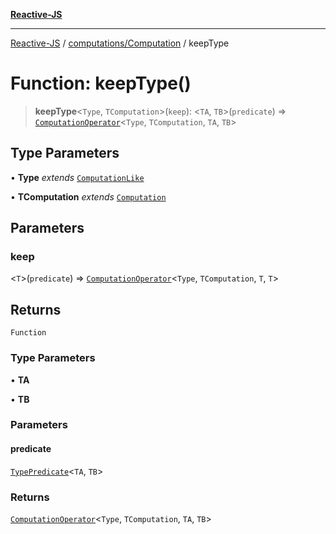 [**Reactive-JS**](../../../README.md)

***

[Reactive-JS](../../../README.md) / [computations/Computation](../README.md) / keepType

# Function: keepType()

> **keepType**\<`Type`, `TComputation`\>(`keep`): \<`TA`, `TB`\>(`predicate`) => [`ComputationOperator`](../../type-aliases/ComputationOperator.md)\<`Type`, `TComputation`, `TA`, `TB`\>

## Type Parameters

• **Type** *extends* [`ComputationLike`](../../interfaces/ComputationLike.md)

• **TComputation** *extends* [`Computation`](../../interfaces/Computation.md)

## Parameters

### keep

\<`T`\>(`predicate`) => [`ComputationOperator`](../../type-aliases/ComputationOperator.md)\<`Type`, `TComputation`, `T`, `T`\>

## Returns

`Function`

### Type Parameters

• **TA**

• **TB**

### Parameters

#### predicate

[`TypePredicate`](../../../functions/type-aliases/TypePredicate.md)\<`TA`, `TB`\>

### Returns

[`ComputationOperator`](../../type-aliases/ComputationOperator.md)\<`Type`, `TComputation`, `TA`, `TB`\>
